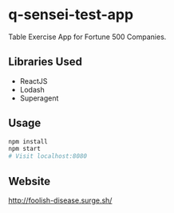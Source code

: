 # q-sensei-test-app
Table Exercise App for Fortune 500 Companies.

## Libraries Used
 - ReactJS
 - Lodash
 - Superagent

## Usage

```bash
npm install
npm start
# Visit localhost:8080
```

## Website

http://foolish-disease.surge.sh/
